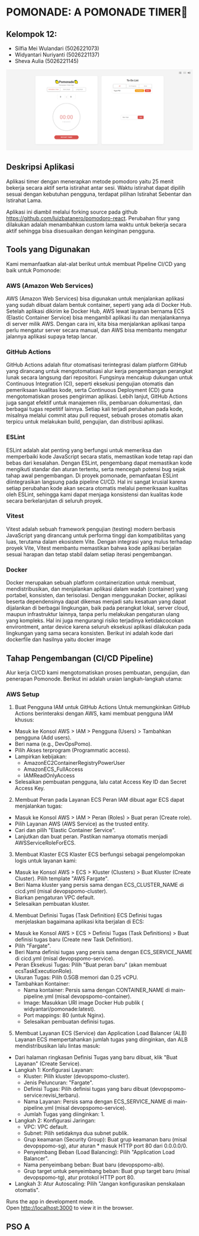 # POMONADE: A POMONADE TIMER🍋
## Kelompok 12:
* Silfia Mei Wulandari (5026221073)
* Widyantari Nuriyanti (5026221137)
* Sheva Aulia (5026221145)

![Screenshot](screenshot.png)

## Deskripsi Aplikasi
Aplikasi timer dengan menerapkan metode pomodoro yaitu 25 menit bekerja secara aktif serta istirahat antar sesi. Waktu istirahat dapat dipilih sesuai dengan kebutuhan pengguna, terdapat pilihan Istirahat Sebentar dan Istirahat Lama. 

Aplikasi ini diambil melalui forking source pada github https://github.com/luizbatanero/pomodoro-react. Perubahan fitur yang dilakukan adalah menambahkan custom lama waktu untuk bekerja secara aktif sehingga bisa disesuaikan dengan keinginan pengguna.

## Tools yang Digunakan
Kami memanfaatkan alat-alat berikut untuk membuat Pipeline CI/CD yang baik untuk Pomonode:

### AWS (Amazon Web Services)
AWS (Amazon Web Services) bisa digunakan untuk menjalankan aplikasi yang sudah dibuat dalam bentuk container, seperti yang ada di Docker Hub. Setelah aplikasi dikirim ke Docker Hub, AWS lewat layanan bernama ECS (Elastic Container Service) bisa mengambil aplikasi itu dan menjalankannya di server milik AWS. Dengan cara ini, kita bisa menjalankan aplikasi tanpa perlu mengatur server secara manual, dan AWS bisa membantu mengatur jalannya aplikasi supaya tetap lancar.

### GitHub Actions
GitHub Actions adalah fitur otomatisasi terintegrasi dalam platform GitHub yang dirancang untuk mengotomatisasi alur kerja pengembangan perangkat lunak secara langsung dari repositori. Fungsinya mencakup dukungan untuk Continuous Integration (CI), seperti eksekusi pengujian otomatis dan pemeriksaan kualitas kode, serta Continuous Deployment (CD) guna mengotomatiskan proses pengiriman aplikasi. Lebih lanjut, GitHub Actions juga sangat efektif untuk manajemen rilis, pembaruan dokumentasi, dan berbagai tugas repetitif lainnya. Setiap kali terjadi perubahan pada kode, misalnya melalui commit atau pull request, sebuah proses otomatis akan terpicu untuk melakukan build, pengujian, dan distribusi aplikasi. 

### ESLint
ESLint adalah alat penting yang berfungsi untuk memeriksa dan memperbaiki kode JavaScript secara statis, memastikan kode tetap rapi dan bebas dari kesalahan. Dengan ESLint, pengembang dapat memastikan kode mengikuti standar dan aturan tertentu, serta mencegah potensi bug sejak tahap awal pengembangan. Di proyek pomonade, pemanfaatan ESLint diintegrasikan langsung pada pipeline CI/CD. Hal ini sangat krusial karena setiap perubahan kode akan secara otomatis melalui pemeriksaan kualitas oleh ESLint, sehingga kami dapat menjaga konsistensi dan kualitas kode secara berkelanjutan di seluruh proyek.

### Vitest
Vitest adalah sebuah framework pengujian (testing) modern berbasis JavaScript yang dirancang untuk performa tinggi dan kompatibilitas yang luas, terutama dalam ekosistem Vite. Dengan integrasi yang mulus terhadap proyek Vite, Vitest membantu memastikan bahwa kode aplikasi berjalan sesuai harapan dan tetap stabil dalam setiap iterasi pengembangan.

### Docker
Docker merupakan sebuah platform containerization untuk membuat, mendistribusikan, dan menjalankan aplikasi dalam wadah (container) yang portabel, konsisten, dan terisolasi. Dengan menggunakan Docker, aplikasi beserta dependensinya dapat dikemas menjadi satu kesatuan yang dapat dijalankan di berbagai lingkungan, baik pada perangkat lokal, server cloud, maupun infrastruktur lainnya, tanpa perlu melakukan pengaturan ulang yang kompleks. Hal ini juga mengurangi risiko terjadinya ketidakcocokan environtment, antar device karena seluruh eksekusi aplikasi dilakukan pada lingkungan yang sama secara konsisten. Berikut ini adalah kode dari dockerfile dan hasilnya yaitu docker image

## Tahap Pengembangan (CI/CD Pipeline)
Alur kerja CI/CD kami mengotomatiskan proses pembuatan, pengujian, dan penerapan Pomonode. Berikut ini adalah uraian langkah-langkah utama:

### AWS Setup
1. Buat Pengguna IAM untuk GitHub Actions
Untuk memungkinkan GitHub Actions berinteraksi dengan AWS, kami membuat pengguna IAM khusus:
* Masuk ke Konsol AWS > IAM > Pengguna (Users) > Tambahkan pengguna (Add users).
* Beri nama (e.g., DevOpsPomo).
* Pilih Akses terprogram (Programmatic access).
* Lampirkan kebijakan:
  * AmazonEC2ContainerRegistryPowerUser
  * AmazonECS_FullAccess
  * IAMReadOnlyAccess
* Selesaikan pembuatan pengguna, lalu catat Access Key ID dan Secret Access Key.
  
2. Membuat Peran pada Layanan ECS
Peran IAM dibuat agar ECS dapat menjalankan tugas:
* Masuk ke Konsol AWS > IAM > Peran (Roles) > Buat peran (Create role).
* Pilih Layanan AWS (AWS Service) as the trusted entity.
* Cari dan pilih "Elastic Container Service".
* Lanjutkan dan buat peran. Pastikan namanya otomatis menjadi AWSServiceRoleForECS.

3. Membuat Klaster ECS
Klaster ECS berfungsi sebagai pengelompokan logis untuk layanan kami:
* Masuk ke Konsol AWS > ECS > Kluster (Clusters) > Buat Kluster (Create Cluster).
Pilih template "AWS Fargate".
* Beri Nama kluster yang persis sama dengan ECS_CLUSTER_NAME di cicd.yml (misal devopspomo-cluster).
* Biarkan pengaturan VPC default.
* Selesaikan pembuatan kluster.

4. Membuat Definisi Tugas (Task Definition) ECS
Definisi tugas menjelaskan bagaimana aplikasi kita berjalan di ECS:
* Masuk ke Konsol AWS > ECS > Definisi Tugas (Task Definitions) > Buat definisi tugas baru (Create new Task Definition).
* Pilih "Fargate".
* Beri Nama definisi tugas yang persis sama dengan ECS_SERVICE_NAME di cicd.yml (misal devopspomo-service).
* Peran Eksekusi Tugas: Pilih "Buat peran baru" (akan membuat ecsTaskExecutionRole).
* Ukuran Tugas: Pilih 0.5GB memori dan 0.25 vCPU.
* Tambahkan Kontainer:
  * Nama kontainer: Persis sama dengan CONTAINER_NAME di main-pipeline.yml (misal devopspomo-container).
  * Image: Masukkan URI image Docker Hub publik ( widyantari/pomonade:latest).
  * Port mappings: 80 (untuk Nginx).
  * Selesaikan pembuatan definisi tugas.

5. Membuat Layanan ECS (Service) dan Application Load Balancer (ALB)
Layanan ECS mempertahankan jumlah tugas yang diinginkan, dan ALB mendistribusikan lalu lintas masuk:
* Dari halaman ringkasan Definisi Tugas yang baru dibuat, klik "Buat Layanan" (Create Service).
* Langkah 1: Konfigurasi Layanan:
  * Kluster: Pilih kluster (devopspomo-cluster).
  * Jenis Peluncuran: "Fargate".
  * Definisi Tugas: Pilih definisi tugas yang baru dibuat (devopspomo-service:revisi_terbaru).
  * Nama Layanan: Persis sama dengan ECS_SERVICE_NAME di main-pipeline.yml (misal devopspomo-service).
  * Jumlah Tugas yang diinginkan: 1.
* Langkah 2: Konfigurasi Jaringan:
  * VPC: VPC default.
  * Subnet: Pilih setidaknya dua subnet publik.
  * Grup keamanan (Security Group): Buat grup keamanan baru (misal devopspomo-sg), atur aturan   * masuk HTTP port 80 dari 0.0.0.0/0.
  * Penyeimbang Beban (Load Balancing): Pilih "Application Load Balancer".
  * Nama penyeimbang beban: Buat baru (devopspomo-alb).
  * Grup target untuk penyeimbang beban: Buat grup target baru (misal devopspomo-tg), atur protokol HTTP port 80.
* Langkah 3: Atur Autoscaling: Pilih "Jangan konfigurasikan penskalaan otomatis".
  
Runs the app in development mode.<br>
Open [http://localhost:3000](http://localhost:3000) to view it in the browser.

## PSO A

